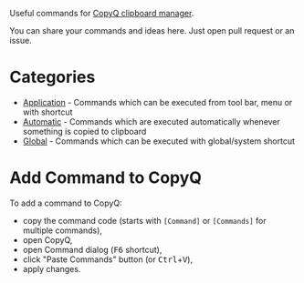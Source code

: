Useful commands for [CopyQ clipboard manager](https://github.com/hluk/CopyQ).

You can share your commands and ideas here.
Just open pull request or an issue.

# Categories

- [Application](https://github.com/hluk/copyq-commands/tree/master/Application) - Commands which can be executed from tool bar, menu or with shortcut
- [Automatic](https://github.com/hluk/copyq-commands/tree/master/Automatic) - Commands which are executed automatically whenever something is copied to clipboard
- [Global](https://github.com/hluk/copyq-commands/tree/master/Global) - Commands which can be executed with global/system shortcut

# Add Command to CopyQ

To add a command to CopyQ:

- copy the command code (starts with `[Command]` or `[Commands]` for multiple commands),
- open CopyQ,
- open Command dialog (<kbd>F6</kbd> shortcut),
- click "Paste Commands" button (or <kbd>Ctrl</kbd>+<kbd>V</kbd>),
- apply changes.

